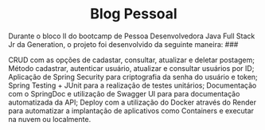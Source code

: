 <h1 align="center"> Blog Pessoal </h1>
Durante o bloco II do bootcamp de Pessoa Desenvolvedora Java Full Stack Jr da Generation, o projeto foi desenvolvido da seguinte maneira:
###

CRUD com as opções de cadastar, consultar, atualizar e deletar postagem;
Método cadastrar, autenticar usuário, atualizar e consultar usuários por ID;
Aplicação de Spring Security para criptografia da senha do usuário e token;
Spring Testing + JUnit para a realização de testes unitários;
Documentação com o SpringDoc e utilização de Swagger UI para para documentação automatizada da API;
Deploy com a utilização do Docker através do Render para automatizar a implantação de aplicativos como Containers e executar na nuvem ou localmente.

